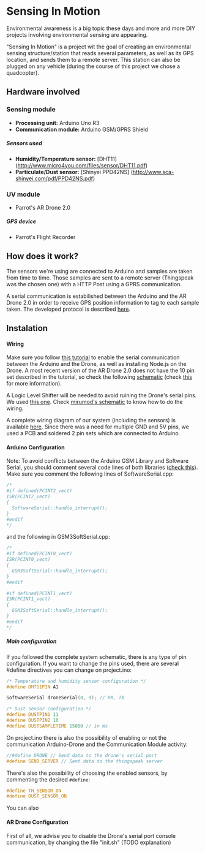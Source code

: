 Sensing In Motion
===============

Environmental awareness is a big topic these days and more and more DIY projects involving environmental sensing are appearing.

"Sensing In Motion" is a project wit the goal of creating an environmental sensing structure/station that reads several parameters, as well as its GPS location, and sends them to a remote server.
This station can also be plugged on any vehicle (during the course of this project we chose a quadcopter).

## Hardware involved
### Sensing module
* **Processing unit:** Arduino Uno R3
* **Communication module:** Arduino GSM/GPRS Shield

##### Sensors used
* **Humidity/Temperature sensor:** [DHT11] (http://www.micro4you.com/files/sensor/DHT11.pdf)
* **Particulate/Dust sensor:** [Shinyei PPD42NS] (http://www.sca-shinyei.com/pdf/PPD42NS.pdf)

### UV module
- Parrot's AR Drone 2.0

##### GPS device
- Parrot's Flight Recorder

## How does it work?
The sensors we're using are connected to Arduino and samples are taken from time to time. Those samples are sent to a remote server (Thingspeak was the chosen one) with a HTTP Post using a GPRS communication.

A serial communication is estabilished between the Arduino and the AR Drone 2.0 in order to receive GPS position information to tag to each sample taken. The developed protocol is described [here](https://raw.githubusercontent.com/MigueelS/sensinginmotion/master/images/gps%20protocol.png).

## Instalation

#### Wiring
Make sure you follow [this tutorial](https://gist.github.com/maxogden/4152815) to enable the serial communication between the Arduino and the Drone, as well as installing Node.js on the Drone. A most recent version of the AR Drone 2.0 does not have the 10 pin set described in the tutorial, so check the following [schematic](https://raw.githubusercontent.com/MigueelS/sensinginmotion/master/images/6%20pin%20set.png) (check [this](http://forum.parrot.com/ardrone/en/viewtopic.php?id=8148) for more information).

A Logic Level Shifter will be needed to avoid ruining the Drone's serial pins. We used [this one](https://www.sparkfun.com/products/12009). Check [mirumod's schematic](http://mirumod.tk/hw/arduino_nano/MIRUMODNANO019GPSG_new.jpg) to know how to do the wiring.

A complete wiring diagram of our system (including the sensors) is available [here](https://raw.githubusercontent.com/MigueelS/sensinginmotion/master/images/System%20schematic.png). Since there was a need for multiple GND and 5V pins, we used a PCB and soldered 2 pin sets which are connected to Arduino.

#### Arduino Configuration
Note: To avoid conflicts between the Arduino GSM Library and Software Serial, you should comment several code lines of both libraries ([check this](http://purposefulscience.blogspot.pt/2013/06/arduino-gsm-shield-tips.html)).
Make sure you comment the following lines of SoftwareSerial.cpp:

```c
/*
#if defined(PCINT2_vect)
ISR(PCINT2_vect)
{
  SoftwareSerial::handle_interrupt();
}
#endif
*/
```

and the following in GSM3SoftSerial.cpp:

```cpp
/*
#if defined(PCINT0_vect)
ISR(PCINT0_vect)
{
  GSM3SoftSerial::handle_interrupt();
}
#endif

#if defined(PCINT1_vect)
ISR(PCINT1_vect)
{
  GSM3SoftSerial::handle_interrupt();
}
#endif
*/
```

##### Main configuration
If you followed the complete system schematic, there is any type of pin configuration. If you want to change the pins used, there are several #define directives you can change on project.ino:

```cpp
/* Temperature and humidity sensor configuration */
#define DHT11PIN A1

SoftwareSerial droneSerial(8, 9); // RX, TX

/* Dust sensor configuration */
#define DUSTPIN1 11
#define DUSTPIN2 10
#define DUSTSAMPLETIME 15000 // in ms
```

On project.ino there is also the possibility of enabling or not the communication Arduino-Drone and the Communication Module activity:

```cpp
//#define DRONE // Send data to the drone's serial port
#define SEND_SERVER // Sent data to the thingspeak server
```

There's also the possibility of choosing the enabled sensors, by commenting the desired ```#define```:
```cpp
#define TH_SENSOR_ON
#define DUST_SENSOR_ON
```

You can also

#### AR Drone Configuration
First of all, we advise you to disable the Drone's serial port console communication, by changing the file "init.sh" (TODO explanation)

